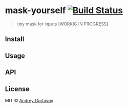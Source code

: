# mask-yourself [![Build Status](https://travis-ci.org/jt3k/mask-yourself.svg?branch=master)](https://travis-ci.org/jt3k/mask-yourself)

> tiny mask for inputs [WORKIG IN PROGRESS]

## Install

## Usage

## API

## License

MIT © [Andrey Gurtovoy](https://github.com/jt3k)
